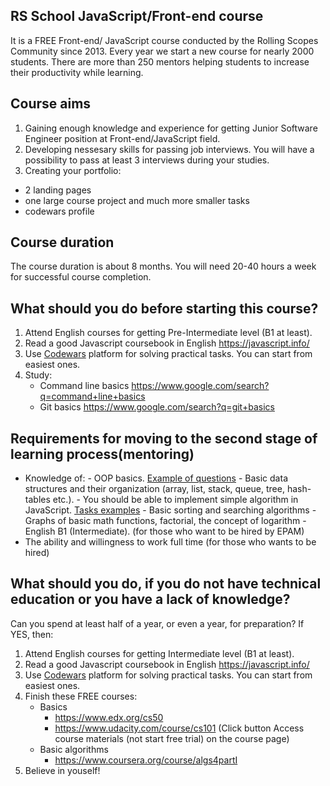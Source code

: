 ## RS School JavaScript/Front-end course

It is a FREE Front-end/ JavaScript course conducted by the Rolling Scopes Community since 2013.
Every year we start a new course for nearly 2000 students. There are more than 250 mentors helping students to increase their productivity while learning.

## Course aims

1. Gaining enough knowledge and experience for getting Junior Software Engineer position at Front-end/JavaScript field.
1. Developing nessesary skills for passing job interviews. You will have a possibility to pass at least 3 interviews during your studies.
1. Creating your portfolio:

- 2 landing pages
- one large course project and much more smaller tasks
- codewars profile

## Course duration

The course duration is about 8 months. You will need 20-40 hours a week for successful course completion.

## What should you do before starting this course?

1. Attend English courses for getting Pre-Intermediate level (B1 at least).
1. Read a good Javascript coursebook in English https://javascript.info/
1. Use [Codewars](http://www.codewars.com/dashboard) platform for solving practical tasks. You can start from easiest ones.
1. Study:
   - Command line basics https://www.google.com/search?q=command+line+basics
   - Git basics https://www.google.com/search?q=git+basics

## Requirements for moving to the second stage of learning process(mentoring)

- Knowledge of: - OOP basics. [Example of questions](https://www.freecodecamp.org/news/object-oriented-programming-concepts-21bb035f7260/) - Basic data structures and their organization (array, list, stack, queue, tree, hash-tables etc.). - You should be able to implement simple algorithm in JavaScript. [Tasks examples](http://www.codewars.com/kata/search/java?q=&r%5B%5D=-7&tags=Algorithms&beta=false) - Basic sorting and searching algorithms - Graphs of basic math functions, factorial, the concept of logarithm - English B1 (Intermediate). (for those who want to be hired by EPAM)
- The ability and willingness to work full time (for those who wants to be hired)

## What should you do, if you do not have technical education or you have a lack of knowledge?

Can you spend at least half of a year, or even a year, for preparation?
If YES, then:

1. Attend English courses for getting Intermediate level (B1 at least).
1. Read a good Javascript coursebook in English https://javascript.info/
1. Use [Codewars](http://www.codewars.com/dashboard) platform for solving practical tasks. You can start from easiest ones.
1. Finish these FREE courses:
   - Basics
     - https://www.edx.org/cs50
     - https://www.udacity.com/course/cs101 (Click button Access course materials (not start free trial) on the course page)
   - Basic algorithms
     - https://www.coursera.org/course/algs4partI
1. Believe in youself!
